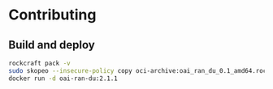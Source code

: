 # Contributing

## Build and deploy

```bash
rockcraft pack -v
sudo skopeo --insecure-policy copy oci-archive:oai_ran_du_0.1_amd64.rock docker-daemon:oai-ran-du:2.1.1
docker run -d oai-ran-du:2.1.1
```
